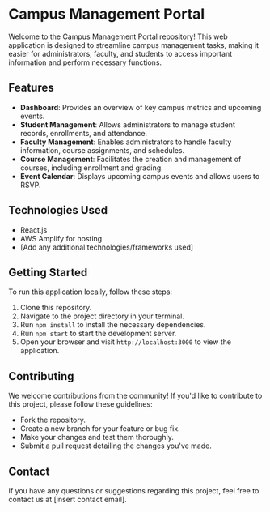 # Campus Management Portal

Welcome to the Campus Management Portal repository! This web application is designed to streamline campus management tasks, making it easier for administrators, faculty, and students to access important information and perform necessary functions.

## Features
- **Dashboard**: Provides an overview of key campus metrics and upcoming events.
- **Student Management**: Allows administrators to manage student records, enrollments, and attendance.
- **Faculty Management**: Enables administrators to handle faculty information, course assignments, and schedules.
- **Course Management**: Facilitates the creation and management of courses, including enrollment and grading.
- **Event Calendar**: Displays upcoming campus events and allows users to RSVP.

## Technologies Used
- React.js
- AWS Amplify for hosting
- [Add any additional technologies/frameworks used]

## Getting Started
To run this application locally, follow these steps:

1. Clone this repository.
2. Navigate to the project directory in your terminal.
3. Run `npm install` to install the necessary dependencies.
4. Run `npm start` to start the development server.
5. Open your browser and visit `http://localhost:3000` to view the application.

## Contributing
We welcome contributions from the community! If you'd like to contribute to this project, please follow these guidelines:
- Fork the repository.
- Create a new branch for your feature or bug fix.
- Make your changes and test them thoroughly.
- Submit a pull request detailing the changes you've made.

## Contact
If you have any questions or suggestions regarding this project, feel free to contact us at [insert contact email].
